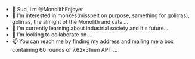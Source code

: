 - 👋 Sup, I’m @MonolithEnjoyer
- 👀 I’m interested in monkes(misspelt on purpose, samething for golirras), golirras, the almight of the Monolith and cats ...
- 🌱 I’m currently learning about industrial society and it's future...
- 💞️ I’m looking to collaborate on ...
- 📫 You can reach me by finding my address and mailing me a box containing 60 rounds of 7.62x51mm APT ...

<!---
MonolithEnjoyer/MonolithEnjoyer is a ✨ special ✨ repository because its `README.md` (this file) appears on your GitHub profile.
You can click the Preview link to take a look at your changes.
--->
